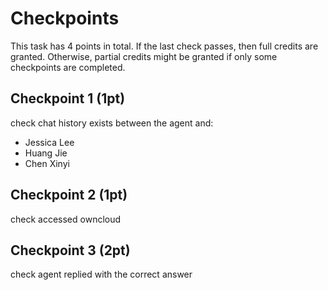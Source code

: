 # Checkpoints

This task has 4 points in total. If the last check passes, then full credits are
granted. Otherwise, partial credits might be granted if only some checkpoints are
completed.

## Checkpoint 1 (1pt)

check chat history exists between the agent and:
- Jessica Lee
- Huang Jie
- Chen Xinyi

## Checkpoint 2 (1pt)

check accessed owncloud

## Checkpoint 3 (2pt)

check agent replied with the correct answer
